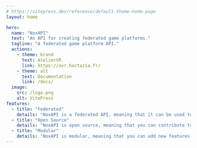 ```yaml
---
# https://vitepress.dev/reference/default-theme-home-page
layout: home

hero:
  name: "NoxAPI"
  text: "An API for creating federated game platforms."
  tagline: "A federated game platform API."
  actions:
    - theme: brand
      text: AtelierVR
      link: https://avr.hactazia.fr/
    - theme: alt
      text: Documentation
      link: /docs/
  image:
    src: /logo.png
    alt: VitePress
features:
  - title: "Federated"
    details: "NoxAPI is a federated API, meaning that it can be used to create a network of game platforms."
  - title: "Open Source"
    details: "NoxAPI is open source, meaning that you can contribute to its development."
  - title: "Modular"
    details: "NoxAPI is modular, meaning that you can add new features to it."
---
```


